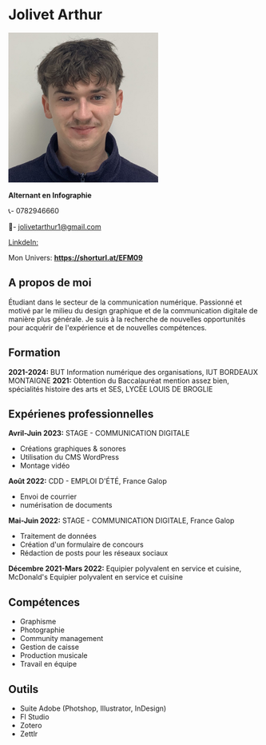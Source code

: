 # Jolivet Arthur                                                               
<img src="./id.jpg" width="300" alt="Photo de moi">

**Alternant en Infographie**

📞- 0782946660

📧- jolivetarthur1@gmail.com

[LinkdeIn:](https://www.linkedin.com/in/arthur-jolivet-221ab6223)

Mon Univers: **https://shorturl.at/EFM09**

## A propos de moi
Étudiant dans le secteur de la communication numérique. Passionné et motivé par le milieu du design graphique et de la communication digitale de manière plus générale. 
Je suis à la recherche de nouvelles opportunités pour acquérir de l'expérience et de nouvelles compétences.

## Formation
**2021-2024:** BUT Information numérique des organisations, IUT BORDEAUX MONTAIGNE
**2021:** Obtention du Baccalauréat mention assez bien, spécialités histoire des arts et SES, LYCÉE LOUIS DE BROGLIE

## Expérienes professionnelles
**Avril-Juin 2023:** STAGE - COMMUNICATION DIGITALE
- Créations graphiques & sonores
- Utilisation du CMS WordPress
- Montage vidéo

**Août 2022:** CDD - EMPLOI D'ÉTÉ, France Galop
- Envoi de courrier 
- numérisation de documents

**Mai-Juin 2022:** STAGE - COMMUNICATION DIGITALE, France Galop
- Traitement de données
- Création d'un formulaire de concours
- Rédaction de posts pour les réseaux sociaux

**Décembre 2021-Mars 2022:** Equipier polyvalent en service et cuisine, McDonald's
Equipier polyvalent en service et cuisine

## Compétences 
- Graphisme
- Photographie
- Community management
- Gestion de caisse
- Production musicale
- Travail en équipe

## Outils
- Suite Adobe (Photshop, Illustrator, InDesign)
- Fl Studio
- Zotero
- Zettlr
